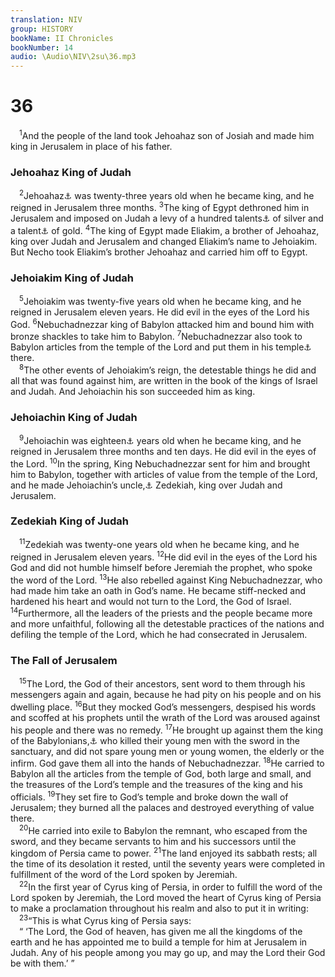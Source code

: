```yaml
---
translation: NIV
group: HISTORY
bookName: II Chronicles 
bookNumber: 14
audio: \Audio\NIV\2su\36.mp3
---
```


<div class="title"><h1>36</h1></div>
<span class="verse 2su_36_1"> <sup>1</sup>And the people of the land took Jehoahaz son of Josiah and made him king in Jerusalem in place of his father. <br/></span>
<div class="title"><h3>Jehoahaz King of Judah </h3></div>
<span class="verse 2su_36_2"> <sup>2</sup>Jehoahaz<a data-toggle="tooltip" data-placement="bottom" title="Hebrew Joahaz, a variant of Jehoahaz ; also in verse 4">⚓</a> was twenty-three years old when he became king, and he reigned in Jerusalem three months. </span>
<span class="verse 2su_36_3"><sup>3</sup>The king of Egypt dethroned him in Jerusalem and imposed on Judah a levy of a hundred talents<a data-toggle="tooltip" data-placement="bottom" title="That is, about 3 3/4 tons or about 3.4 metric tons">⚓</a> of silver and a talent<a data-toggle="tooltip" data-placement="bottom" title="That is, about 75 pounds or about 34 kilograms">⚓</a> of gold. </span>
<span class="verse 2su_36_4"><sup>4</sup>The king of Egypt made Eliakim, a brother of Jehoahaz, king over Judah and Jerusalem and changed Eliakim’s name to Jehoiakim. But Necho took Eliakim’s brother Jehoahaz and carried him off to Egypt. <br/></span>
<div class="title"><h3>Jehoiakim King of Judah </h3></div>
<span class="verse 2su_36_5"> <sup>5</sup>Jehoiakim was twenty-five years old when he became king, and he reigned in Jerusalem eleven years. He did evil in the eyes of the Lord his God. </span>
<span class="verse 2su_36_6"><sup>6</sup>Nebuchadnezzar king of Babylon attacked him and bound him with bronze shackles to take him to Babylon. </span>
<span class="verse 2su_36_7"><sup>7</sup>Nebuchadnezzar also took to Babylon articles from the temple of the Lord and put them in his temple<a data-toggle="tooltip" data-placement="bottom" title="Or palace">⚓</a> there. <br/></span>
<span class="verse 2su_36_8"> <sup>8</sup>The other events of Jehoiakim’s reign, the detestable things he did and all that was found against him, are written in the book of the kings of Israel and Judah. And Jehoiachin his son succeeded him as king. <br/></span>
<div class="title"><h3>Jehoiachin King of Judah </h3></div>
<span class="verse 2su_36_9"> <sup>9</sup>Jehoiachin was eighteen<a data-toggle="tooltip" data-placement="bottom" title="One Hebrew manuscript, some Septuagint manuscripts and Syriac (see also 2 Kings 24:8); most Hebrew manuscripts eight">⚓</a> years old when he became king, and he reigned in Jerusalem three months and ten days. He did evil in the eyes of the Lord. </span>
<span class="verse 2su_36_10"><sup>10</sup>In the spring, King Nebuchadnezzar sent for him and brought him to Babylon, together with articles of value from the temple of the Lord, and he made Jehoiachin’s uncle,<a data-toggle="tooltip" data-placement="bottom" title="Hebrew brother, that is, relative (see 2 Kings 24:17)">⚓</a> Zedekiah, king over Judah and Jerusalem. <br/></span>
<div class="title"><h3>Zedekiah King of Judah </h3></div>
<span class="verse 2su_36_11"> <sup>11</sup>Zedekiah was twenty-one years old when he became king, and he reigned in Jerusalem eleven years. </span>
<span class="verse 2su_36_12"><sup>12</sup>He did evil in the eyes of the Lord his God and did not humble himself before Jeremiah the prophet, who spoke the word of the Lord. </span>
<span class="verse 2su_36_13"><sup>13</sup>He also rebelled against King Nebuchadnezzar, who had made him take an oath in God’s name. He became stiff-necked and hardened his heart and would not turn to the Lord, the God of Israel. </span>
<span class="verse 2su_36_14"><sup>14</sup>Furthermore, all the leaders of the priests and the people became more and more unfaithful, following all the detestable practices of the nations and defiling the temple of the Lord, which he had consecrated in Jerusalem. <br/></span>
<div class="title"><h3>The Fall of Jerusalem </h3></div>
<span class="verse 2su_36_15"> <sup>15</sup>The Lord, the God of their ancestors, sent word to them through his messengers again and again, because he had pity on his people and on his dwelling place. </span>
<span class="verse 2su_36_16"><sup>16</sup>But they mocked God’s messengers, despised his words and scoffed at his prophets until the wrath of the Lord was aroused against his people and there was no remedy. </span>
<span class="verse 2su_36_17"><sup>17</sup>He brought up against them the king of the Babylonians,<a data-toggle="tooltip" data-placement="bottom" title="Or Chaldeans">⚓</a> who killed their young men with the sword in the sanctuary, and did not spare young men or young women, the elderly or the infirm. God gave them all into the hands of Nebuchadnezzar. </span>
<span class="verse 2su_36_18"><sup>18</sup>He carried to Babylon all the articles from the temple of God, both large and small, and the treasures of the Lord’s temple and the treasures of the king and his officials. </span>
<span class="verse 2su_36_19"><sup>19</sup>They set fire to God’s temple and broke down the wall of Jerusalem; they burned all the palaces and destroyed everything of value there. <br/></span>
<span class="verse 2su_36_20"> <sup>20</sup>He carried into exile to Babylon the remnant, who escaped from the sword, and they became servants to him and his successors until the kingdom of Persia came to power. </span>
<span class="verse 2su_36_21"><sup>21</sup>The land enjoyed its sabbath rests; all the time of its desolation it rested, until the seventy years were completed in fulfillment of the word of the Lord spoken by Jeremiah. <br/></span>
<span class="verse 2su_36_22"> <sup>22</sup>In the first year of Cyrus king of Persia, in order to fulfill the word of the Lord spoken by Jeremiah, the Lord moved the heart of Cyrus king of Persia to make a proclamation throughout his realm and also to put it in writing: <br/></span>
<span class="verse 2su_36_23"> <sup>23</sup>“This is what Cyrus king of Persia says: <br/> “ ‘The Lord, the God of heaven, has given me all the kingdoms of the earth and he has appointed me to build a temple for him at Jerusalem in Judah. Any of his people among you may go up, and may the Lord their God be with them.’ ” <br/></span>
